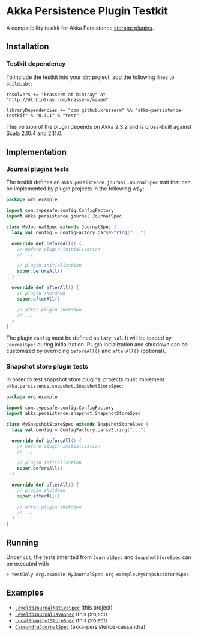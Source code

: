 Akka Persistence Plugin Testkit
===============================

A compatibility testkit for Akka Persistence [storage plugins](http://doc.akka.io/docs/akka/2.3.2/scala/persistence.html#storage-plugins).

Installation
------------

### Testkit dependency

To include the testkit into your `sbt` project, add the following lines to `build.sbt`:

    resolvers += "krasserm at bintray" at "http://dl.bintray.com/krasserm/maven"

    libraryDependencies += "com.github.krasserm" %% "akka-persistence-testkit" % "0.3.1" % "test"

This version of the plugin depends on Akka 2.3.2 and is cross-built against Scala 2.10.4 and 2.11.0.

Implementation
--------------

### Journal plugins tests

The testkit defines an `akka.persistence.journal.JournalSpec` trait that can be implemented by plugin projects in the following way:

```scala
package org.example

import com.typesafe.config.ConfigFactory
import akka.persistence.journal.JournalSpec

class MyJournalSpec extends JournalSpec {
  lazy val config = ConfigFactory.parseString("...")

  override def beforeAll() {
    // before plugin initialization
    // ...

    // plugin initialization
    super.beforeAll()
  }

  override def afterAll() {
    // plugin shutdown
    super.afterAll()

    // after plugin shutdown
    // ...
  }
}
```

The plugin `config` must be defined as `lazy val`. It will be loaded by `JournalSpec` during initialization. Plugin initialization and shutdown can be customized by overriding `beforeAll()` and `afterAll()` (optional).

### Snapshot store plugin tests

In order to test snapshot store plugins, projects must implement `akka.persistence.snapshot.SnapshotStoreSpec`:

```scala
package org.example

import com.typesafe.config.ConfigFactory
import akka.persistence.snapshot.SnapshotStoreSpec

class MySnapshotStoreSpec extends SnapshotStoreSpec {
  lazy val config = ConfigFactory.parseString("...")

  override def beforeAll() {
    // before plugin initialization
    // ...

    // plugin initialization
    super.beforeAll()
  }

  override def afterAll() {
    // plugin shutdown
    super.afterAll()

    // after plugin shutdown
    // ...
  }
}
```

Running
-------

Under `sbt`, the tests inherited from `JournalSpec` and `SnapshotStoreSpec` can be executed with

    > testOnly org.example.MyJournalSpec org.example.MySnapshotStoreSpec

Examples
--------

- [`LeveldbJournalNativeSpec`](https://github.com/krasserm/akka-persistence-testkit/blob/master/src/test/scala/akka/persistence/journal/leveldb/LeveldbJournalNativeSpec.scala) (this project)
- [`LeveldbJournalJavaSpec`](https://github.com/krasserm/akka-persistence-testkit/blob/master/src/test/scala/akka/persistence/journal/leveldb/LeveldbJournalJavaSpec.scala) (this project)
- [`LocalSnapshotStoreSpec`](https://github.com/krasserm/akka-persistence-testkit/blob/master/src/test/scala/akka/persistence/snapshot/local/LocalSnapshotStoreSpec.scala) (this project)
- [`CassandraJournalSpec`](https://github.com/krasserm/akka-persistence-cassandra/blob/master/src/test/scala/akka/persistence/journal/cassandra/CassandraJournalSpec.scala) (akka-persistence-cassandra)
